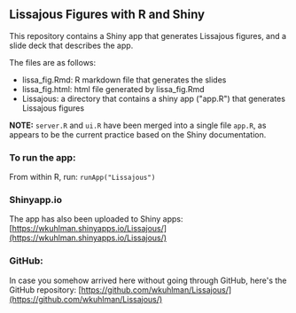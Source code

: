 ## Lissajous Figures with R and Shiny
This repository contains a Shiny app that generates Lissajous figures, and a slide deck that describes the app.

The files are as follows:

-  lissa_fig.Rmd: R markdown file that generates the slides
-  lissa_fig.html: html file generated by lissa_fig.Rmd
-  Lissajous: a directory that contains a shiny app ("app.R") that generates Lissajous figures

**NOTE:** `server.R` and `ui.R` have been merged into a single file `app.R`, as appears to be the current practice based on the Shiny documentation.

### To run the app:
From within R, run: `runApp("Lissajous")`

### Shinyapp.io
The app has also been uploaded to Shiny apps: 
[https://wkuhlman.shinyapps.io/Lissajous/](https://wkuhlman.shinyapps.io/Lissajous/)

### GitHub:
In case you somehow arrived here without going through GitHub, here's the GitHub repository:
[https://github.com/wkuhlman/Lissajous/](https://github.com/wkuhlman/Lissajous/)
